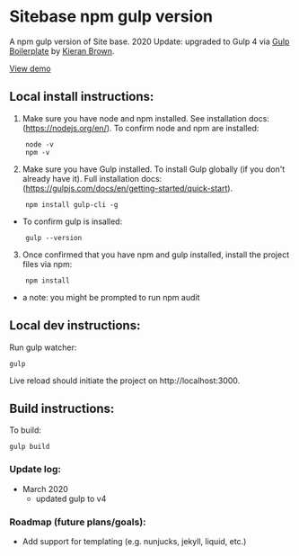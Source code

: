 # Sitebase npm gulp version

A npm gulp version of Site base. 2020 Update: upgraded to Gulp 4 via [Gulp Boilerplate](https://github.com/kieranphilipbrown/gulp-boilerplate) by [Kieran Brown](https://github.com/kieranphilipbrown).

[View demo](https://kccnma.github.io/sitebase3-npmgulp/)


## Local install instructions:
1. Make sure you have node and npm installed. See installation docs: (https://nodejs.org/en/). To confirm node and npm are installed:
```
    node -v
    npm -v
```
2. Make sure you have Gulp installed. To install Gulp globally (if you don't already have it). Full installation docs: (https://gulpjs.com/docs/en/getting-started/quick-start).
```
    npm install gulp-cli -g
```
- To confirm gulp is insalled:
```
    gulp --version
```
3. Once confirmed that you have npm and gulp installed, install the project files via npm:
```
    npm install
```
* a note: you might be prompted to run npm audit

## Local dev instructions:
Run gulp watcher:
```
gulp
```
Live reload should  initiate the project on http://localhost:3000. 

## Build instructions:

To build:
```
gulp build
```

### Update log:
* March 2020
    * updated gulp to v4

### Roadmap (future plans/goals):
* Add support for templating (e.g. nunjucks, jekyll, liquid, etc.)